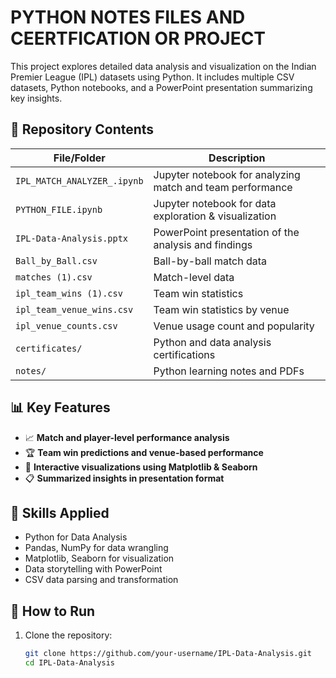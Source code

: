 # PYTHON NOTES FILES AND CEERTFICATION OR PROJECT 

This project explores detailed data analysis and visualization on the Indian Premier League (IPL) datasets using Python. It includes multiple CSV datasets, Python notebooks, and a PowerPoint presentation summarizing key insights.

## 📁 Repository Contents

| File/Folder                  | Description |
|-----------------------------|-------------|
| `IPL_MATCH_ANALYZER_.ipynb` | Jupyter notebook for analyzing match and team performance |
| `PYTHON_FILE.ipynb`         | Jupyter notebook for data exploration & visualization |
| `IPL-Data-Analysis.pptx`    | PowerPoint presentation of the analysis and findings |
| `Ball_by_Ball.csv`          | Ball-by-ball match data |
| `matches (1).csv`           | Match-level data |
| `ipl_team_wins (1).csv`     | Team win statistics |
| `ipl_team_venue_wins.csv`   | Team win statistics by venue |
| `ipl_venue_counts.csv`      | Venue usage count and popularity |
| `certificates/`             | Python and data analysis certifications |
| `notes/`                    | Python learning notes and PDFs |

## 📊 Key Features

- 📈 **Match and player-level performance analysis**
- 🏆 **Team win predictions and venue-based performance**
- 🎯 **Interactive visualizations using Matplotlib & Seaborn**
- 📋 **Summarized insights in presentation format**

## 🧠 Skills Applied

- Python for Data Analysis
- Pandas, NumPy for data wrangling
- Matplotlib, Seaborn for visualization
- Data storytelling with PowerPoint
- CSV data parsing and transformation

## 📌 How to Run

1. Clone the repository:
   ```bash
   git clone https://github.com/your-username/IPL-Data-Analysis.git
   cd IPL-Data-Analysis
